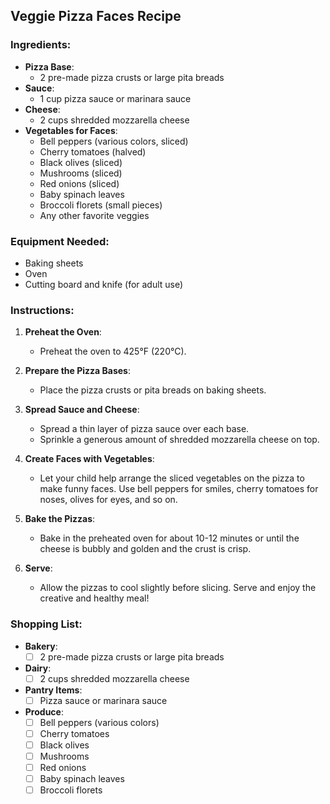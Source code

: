 ## Veggie Pizza Faces Recipe

### Ingredients:
- **Pizza Base**:
  - 2 pre-made pizza crusts or large pita breads
- **Sauce**:
  - 1 cup pizza sauce or marinara sauce
- **Cheese**:
  - 2 cups shredded mozzarella cheese
- **Vegetables for Faces**:
  - Bell peppers (various colors, sliced)
  - Cherry tomatoes (halved)
  - Black olives (sliced)
  - Mushrooms (sliced)
  - Red onions (sliced)
  - Baby spinach leaves
  - Broccoli florets (small pieces)
  - Any other favorite veggies

### Equipment Needed:
- Baking sheets
- Oven
- Cutting board and knife (for adult use)

### Instructions:

1. **Preheat the Oven**:
   - Preheat the oven to 425°F (220°C).

2. **Prepare the Pizza Bases**:
   - Place the pizza crusts or pita breads on baking sheets.

3. **Spread Sauce and Cheese**:
   - Spread a thin layer of pizza sauce over each base.
   - Sprinkle a generous amount of shredded mozzarella cheese on top.

4. **Create Faces with Vegetables**:
   - Let your child help arrange the sliced vegetables on the pizza to make funny faces. Use bell peppers for smiles, cherry tomatoes for noses, olives for eyes, and so on.

5. **Bake the Pizzas**:
   - Bake in the preheated oven for about 10-12 minutes or until the cheese is bubbly and golden and the crust is crisp.

6. **Serve**:
   - Allow the pizzas to cool slightly before slicing. Serve and enjoy the creative and healthy meal!

### Shopping List:

- **Bakery**:
  - [ ] 2 pre-made pizza crusts or large pita breads
- **Dairy**:
  - [ ] 2 cups shredded mozzarella cheese
- **Pantry Items**:
  - [ ] Pizza sauce or marinara sauce
- **Produce**:
  - [ ] Bell peppers (various colors)
  - [ ] Cherry tomatoes
  - [ ] Black olives
  - [ ] Mushrooms
  - [ ] Red onions
  - [ ] Baby spinach leaves
  - [ ] Broccoli florets
